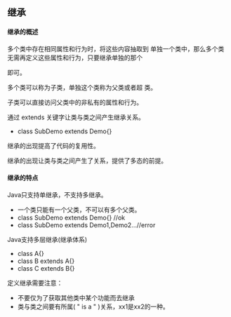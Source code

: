 ## 继承

#### 继承的概述

多个类中存在相同属性和行为时，将这些内容抽取到 单独一个类中，那么多个类无需再定义这些属性和行为，只要继承单独的那个

即可。

多个类可以称为子类，单独这个类称为父类或者超 类。

子类可以直接访问父类中的非私有的属性和行为。

通过 extends 关键字让类与类之间产生继承关系。

* class SubDemo extends Demo{} 

继承的出现提高了代码的复用性。

继承的出现让类与类之间产生了关系，提供了多态的前提。

#### 继承的特点

Java只支持单继承，不支持多继承。

* 一个类只能有一个父类，不可以有多个父类。
* class SubDemo extends Demo{} //ok 
* class SubDemo extends Demo1,Demo2...//error 

Java支持多层继承\(继承体系\) 

* class A{}
* class B extends A{}
* class C extends B{}

定义继承需要注意：

* 不要仅为了获取其他类中某个功能而去继承
* 类与类之间要有所属\( " is a " \)关系，xx1是xx2的一种。



